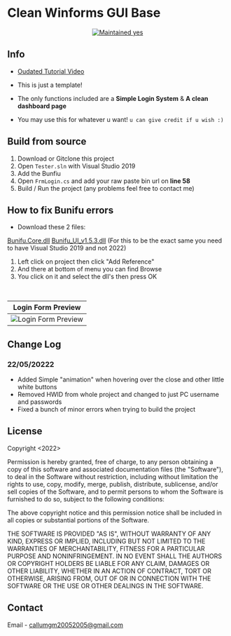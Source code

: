 # Clean Winforms GUI Base

<p align="center">
  <a href="https://github.com/falc0n2222/Cookies-Clean-GUI-Base/graphs/commit-activity">
    <img src="https://img.shields.io/badge/maintained-very little-success?style=flat-square" alt="Maintained yes" />
  </a>
</p>

## Info
- [Oudated Tutorial Video](https://youtu.be/eqea8E5X-AU)

- This is just a template!
- The only functions included are a **Simple Login System** & **A clean dashboard page**
- You may use this for whatever u want! `u can give credit if u wish :)`

## Build from source
1. Download or Gitclone this project
2. Open `Tester.sln` with Visual Studio 2019
3. Add the Bunfiu
3. Open `FrmLogin.cs` and add your raw paste bin url on **line 58**
4. Build / Run the project (any problems feel free to contact me)

## How to fix Bunifu errors
- Download these 2 files:

[Bunifu.Core.dll]([https://cdn.discordapp.com/attachments/946881469844946984/958073286061867018/Bunifu.Core.dll](https://cdn.discordapp.com/attachments/928700307339350076/985220016679039016/Bunifu.Core.dll))
[Bunifu_UI_v1.5.3.dll]([https://cdn.discordapp.com/attachments/946881469844946984/958073286548394095/Bunifu_UI_v1.5.3.dll](https://cdn.discordapp.com/attachments/928700307339350076/985220017178169504/Bunifu_UI_v1.5.3.dll))
(For this to be the exact same you need to have Visual Studio 2019 and not 2022)
1. Left click on project then click "Add Reference"
2. And there at bottom of menu you can find Browse
3. You click on it and select the dll's then press OK

<br>

| Login Form Preview | 
| ------------- | 
| ![Login Form Preview](https://github.com/Callumgm/Cookies-Clean-GUI-Base/blob/master/png/Login_preview.png) |

## Change Log
### 22/05/20222
- Added Simple "animation" when hovering over the close and other little white buttons
- Removed HWID from whole project and changed to just PC username and passwords
- Fixed a bunch of minor errors when trying to build the project

## License
Copyright <2022> <COOKIESKUSH420>

Permission is hereby granted, free of charge, to any person obtaining a copy of this software and associated documentation files (the "Software"), to deal in the Software without restriction, including without limitation the rights to use, copy, modify, merge, publish, distribute, sublicense, and/or sell copies of the Software, and to permit persons to whom the Software is furnished to do so, subject to the following conditions:

The above copyright notice and this permission notice shall be included in all copies or substantial portions of the Software.

THE SOFTWARE IS PROVIDED "AS IS", WITHOUT WARRANTY OF ANY KIND, EXPRESS OR IMPLIED, INCLUDING BUT NOT LIMITED TO THE WARRANTIES OF MERCHANTABILITY, FITNESS FOR A PARTICULAR PURPOSE AND NONINFRINGEMENT. IN NO EVENT SHALL THE AUTHORS OR COPYRIGHT HOLDERS BE LIABLE FOR ANY CLAIM, DAMAGES OR OTHER LIABILITY, WHETHER IN AN ACTION OF CONTRACT, TORT OR OTHERWISE, ARISING FROM, OUT OF OR IN CONNECTION WITH THE SOFTWARE OR THE USE OR OTHER DEALINGS IN THE SOFTWARE.

## Contact
Email - callumgm20052005@gmail.com

